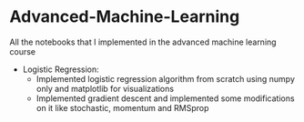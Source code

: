 # Advanced-Machine-Learning
All the notebooks that I implemented in the advanced machine learning course

* Logistic Regression:
  * Implemented logistic regression algorithm from scratch using numpy only and matplotlib for visualizations
  * Implemented gradient descent and implemented some modifications on it like stochastic, momentum and RMSprop
